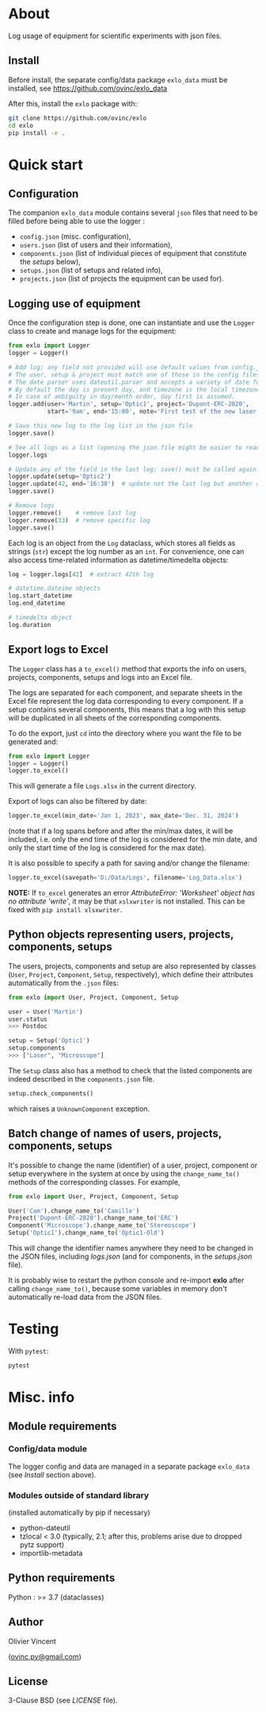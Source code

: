About
=====

Log usage of equipment for scientific experiments with json files.

Install
-------

Before install, the separate config/data package `exlo_data` must be installed, see https://github.com/ovinc/exlo_data

After this, install the `exlo` package with:

```bash
git clone https://github.com/ovinc/exlo
cd exlo
pip install -e .
```

Quick start
===========

## Configuration

The companion `exlo_data` module contains several `json` files that need to be filled before being able to use the logger :

- `config.json` (misc. configuration),
- `users.json` (list of users and their information),
- `components.json` (list of individual pieces of equipment that constitute the *setups* below),
- `setups.json` (list of setups and related info),
- `projects.json` (list of projects the equipment can be used for).

## Logging use of equipment

Once the configuration step is done, one can instantiate and use the `Logger` class to create and manage logs for the equipment:

```python
from exlo import Logger
logger = Logger()

# Add log; any field not provided will use default values from config.json
# The user, setup & project must match one of those in the config files
# The date parser uses dateutil.parser and accepts a variety of date formats
# By default the day is present day, and timezone is the local timezone.
# In case of ambiguity in day/month order, day first is assumed.
logger.add(user='Martin', setup='Optic1', project='Dupont-ERC-2020',
           start='9am', end='15:00', note='First test of the new laser')

# Save this new log to the log list in the json file
logger.save()

# See all logs as a list (opening the json file might be easier to read)
logger.logs

# Update any of the field in the last log; save() must be called again.
logger.update(setup='Optic2')
logger.update(42, end='16:30')  # update not the last log but another one (#42)
logger.save()

# Remove logs
logger.remove()    # remove last log
logger.remove(33)  # remove specific log
logger.save()
```

Each log is an object from the `Log` dataclass, which stores all fields as strings (`str`) except the log number as an `int`. For convenience, one can also access time-related information as datetime/timedelta objects:
```python
log = logger.logs[42]  # extract 42th log

# datetime.dateime objects
log.start_datetime
log.end_datetime

# timedelta object
log.duration
```

## Export logs to Excel

The `Logger` class has a `to_excel()` method that exports the info on users, projects, components, setups and logs into an Excel file.

The logs are separated for each component, and separate sheets in the Excel file represent the log data corresponding to every component. If a setup contains several components, this means that a log with this setup will be duplicated in all sheets of the corresponding components.

To do the export, just `cd` into the directory where you want the file to be generated and:
```python
from exlo import Logger
logger = Logger()
logger.to_excel()
```
This will generate a file `Logs.xlsx` in the current directory.

Export of logs can also be filtered by date:
```python
logger.to_excel(min_date='Jan 1, 2023', max_date='Dec. 31, 2024')
```
(note that if a log spans before and after the min/max dates, it will be included, i.e. only the end time of the log is considered for the min date, and only the start time of the log is considered for the max date).

It is also possible to specify a path for saving and/or change the filename:
```python
logger.to_excel(savepath='D:/Data/Logs', filename='Log_Data.xlsx')
```

**NOTE:** If `to_excel` generates an error *AttributeError: 'Worksheet' object has no attribute 'write'*, it may be that `xslxwriter` is not installed. This can be fixed with `pip install xlsxwriter`.


## Python objects representing users, projects, components, setups

The users, projects, components and setup are also represented by classes (`User`, `Project`, `Component`, `Setup`, respectively), which define their attributes automatically from the `.json` files:

```python
from exlo import User, Project, Component, Setup

user = User('Martin')
user.status
>>> Postdoc

setup = Setup('Optic1')
setup.components
>>> ["Laser", "Microscope"]
```

The `Setup` class also has a method to check that the listed components are indeed described in the `components.json` file.
```python
setup.check_components()
```
which raises a `UnknownComponent` exception.

## Batch change of names of users, projects, components, setups

It's possible to change the name (identifier) of a user, project, component or setup everywhere in the system at once by using the `change_name_to()` methods of the corresponding classes. For example,
```python
from exlo import User, Project, Component, Setup

User('Cam').change_name_to('Camille')
Project('Dupont-ERC-2020').change_name_to('ERC')
Component('Microscope').change_name_to('Stereoscope')
Setup('Optic1').change_name_to('Optic1-Old')
```
This will change the identifier names anywhere they need to be changed in the JSON files, including *logs.json* (and for components, in the *setups.json* file).

It is probably wise to restart the python console and re-import **exlo** after calling `change_name_to()`, because some variables in memory don't automatically re-load data from the JSON files.


Testing
=======

With `pytest`:
```bash
pytest
```

Misc. info
==========

Module requirements
-------------------

### Config/data module

The logger config and data are managed in a separate package `exlo_data` (see *Install* section above).


### Modules outside of standard library

(installed automatically by pip if necessary)

- python-dateutil
- tzlocal < 3.0 (typically, 2.1; after this, problems arise due to dropped pytz support)
- importlib-metadata



Python requirements
-------------------

Python : >= 3.7 (dataclasses)

Author
------

Olivier Vincent

(ovinc.py@gmail.com)

License
-------

3-Clause BSD (see *LICENSE* file).

